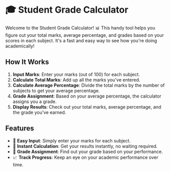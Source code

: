 # 🎓 Student Grade Calculator

Welcome to the Student Grade Calculator! 📊 This handy tool helps you figure out your total marks, average percentage, and grades based on your scores in each subject. It's a fast and easy way to see how you're doing academically!

## How It Works

1. **Input Marks**: Enter your marks (out of 100) for each subject.
2. **Calculate Total Marks**: Add up all the marks you've entered.
3. **Calculate Average Percentage**: Divide the total marks by the number of subjects to get your average percentage.
4. **Grade Assignment**: Based on your average percentage, the calculator assigns you a grade.
5. **Display Results**: Check out your total marks, average percentage, and the grade you've earned.

## Features

- 📝 **Easy Input**: Simply enter your marks for each subject.
- 🧮 **Instant Calculation**: Get your results instantly, no waiting required.
- 🏫 **Grade Assignment**: Find out your grade based on your performance.
- 📈 **Track Progress**: Keep an eye on your academic performance over time.
